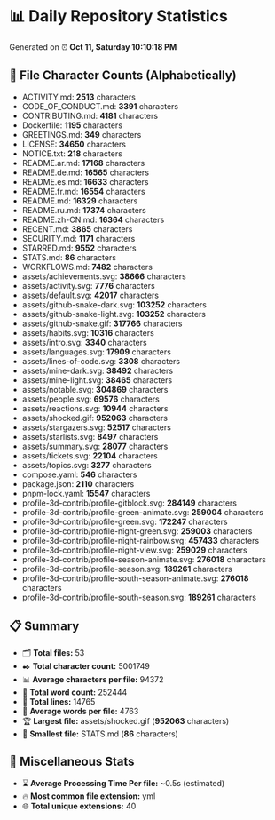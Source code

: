 # 📊 Daily Repository Statistics
Generated on ⏰ **Oct 11, Saturday 10:10:18 PM**

## 📂 File Character Counts (Alphabetically)
- ACTIVITY.md: **2513** characters
- CODE_OF_CONDUCT.md: **3391** characters
- CONTRIBUTING.md: **4181** characters
- Dockerfile: **1195** characters
- GREETINGS.md: **349** characters
- LICENSE: **34650** characters
- NOTICE.txt: **218** characters
- README.ar.md: **17168** characters
- README.de.md: **16565** characters
- README.es.md: **16633** characters
- README.fr.md: **16554** characters
- README.md: **16329** characters
- README.ru.md: **17374** characters
- README.zh-CN.md: **16364** characters
- RECENT.md: **3865** characters
- SECURITY.md: **1171** characters
- STARRED.md: **9552** characters
- STATS.md: **86** characters
- WORKFLOWS.md: **7482** characters
- assets/achievements.svg: **38666** characters
- assets/activity.svg: **7776** characters
- assets/default.svg: **42017** characters
- assets/github-snake-dark.svg: **103252** characters
- assets/github-snake-light.svg: **103252** characters
- assets/github-snake.gif: **317766** characters
- assets/habits.svg: **10316** characters
- assets/intro.svg: **3340** characters
- assets/languages.svg: **17909** characters
- assets/lines-of-code.svg: **3308** characters
- assets/mine-dark.svg: **38492** characters
- assets/mine-light.svg: **38465** characters
- assets/notable.svg: **304869** characters
- assets/people.svg: **69576** characters
- assets/reactions.svg: **10944** characters
- assets/shocked.gif: **952063** characters
- assets/stargazers.svg: **52517** characters
- assets/starlists.svg: **8497** characters
- assets/summary.svg: **28077** characters
- assets/tickets.svg: **22104** characters
- assets/topics.svg: **3277** characters
- compose.yaml: **546** characters
- package.json: **2110** characters
- pnpm-lock.yaml: **15547** characters
- profile-3d-contrib/profile-gitblock.svg: **284149** characters
- profile-3d-contrib/profile-green-animate.svg: **259004** characters
- profile-3d-contrib/profile-green.svg: **172247** characters
- profile-3d-contrib/profile-night-green.svg: **259003** characters
- profile-3d-contrib/profile-night-rainbow.svg: **457433** characters
- profile-3d-contrib/profile-night-view.svg: **259029** characters
- profile-3d-contrib/profile-season-animate.svg: **276018** characters
- profile-3d-contrib/profile-season.svg: **189261** characters
- profile-3d-contrib/profile-south-season-animate.svg: **276018** characters
- profile-3d-contrib/profile-south-season.svg: **189261** characters

## 📋 Summary
- 🗂️ **Total files:** 53
- ✒️ **Total character count:** 5001749
- 📊 **Average characters per file:** 94372
- 📝 **Total word count:** 252444
- 🧾 **Total lines:** 14765
- 📐 **Average words per file:** 4763
- 🏆 **Largest file:** assets/shocked.gif (**952063** characters)
- 🥉 **Smallest file:** STATS.md (**86** characters)

## 🌟 Miscellaneous Stats
- ⌛ **Average Processing Time Per file:** ~0.5s (estimated)
- 🔥 **Most common file extension:** yml
- 🌐 **Total unique extensions:** 40
